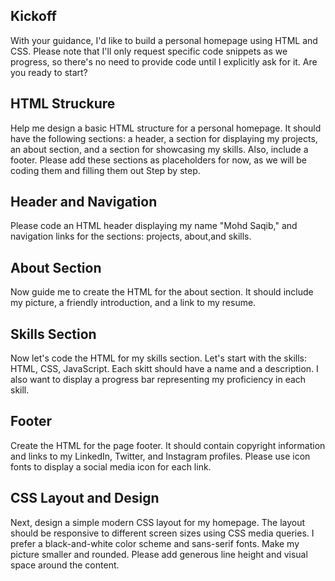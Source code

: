 ## Kickoff
With your guidance, I'd like to build a personal homepage using HTML and CSS.
Please note that I'll only request specific code snippets as we progress,
so there's no need to provide code until I explicitly ask for it.
Are you ready to start?


## HTML Struckure
Help me design a basic HTML structure for a personal homepage.
It should have the following sections: a header, a section for
displaying my projects, an about section, and a section for
showcasing my skills. Also, include a footer.
Please add these sections as placeholders for now, as we will be coding
them and filling them out Step by step.



## Header and Navigation
Please code an HTML header displaying my name "Mohd Saqib," and navigation
links for the sections: projects, about,and skills.

## About Section
Now guide me to create the HTML for the about section. It should include
my picture, a friendly introduction, and a link to my resume.


## Skills Section
Now let's code the HTML for my skills section.
Let's start with the skills: HTML, CSS, JavaScript.
Each skitt should have a name and a description. I also want to display
a progress bar representing my proficiency in each skill.


## Footer
Create the HTML for the page footer. It should contain copyright information
and links to my LinkedIn, Twitter, and Instagram profiles. Please use
icon fonts to display a social media icon for each link.


## CSS Layout and Design
Next, design a simple modern CSS layout for my homepage.
The layout should be responsive to different screen sizes using CSS media queries.
I prefer a black-and-white color scheme and sans-serif fonts.
Make my picture smaller and rounded. Please add generous line height
and visual space around the content.
